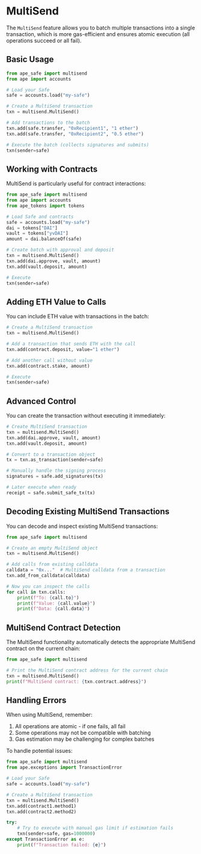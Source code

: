 # MultiSend

The `MultiSend` feature allows you to batch multiple transactions into a single transaction, which is more gas-efficient and ensures atomic execution (all operations succeed or all fail).

## Basic Usage

```python
from ape_safe import multisend
from ape import accounts

# Load your Safe
safe = accounts.load("my-safe")

# Create a MultiSend transaction
txn = multisend.MultiSend()

# Add transactions to the batch
txn.add(safe.transfer, "0xRecipient1", "1 ether")
txn.add(safe.transfer, "0xRecipient2", "0.5 ether")

# Execute the batch (collects signatures and submits)
txn(sender=safe)
```

## Working with Contracts

MultiSend is particularly useful for contract interactions:

```python
from ape_safe import multisend
from ape import accounts
from ape_tokens import tokens

# Load Safe and contracts
safe = accounts.load("my-safe")
dai = tokens["DAI"]
vault = tokens["yvDAI"]
amount = dai.balanceOf(safe)

# Create batch with approval and deposit
txn = multisend.MultiSend()
txn.add(dai.approve, vault, amount)
txn.add(vault.deposit, amount)

# Execute
txn(sender=safe)
```

## Adding ETH Value to Calls

You can include ETH value with transactions in the batch:

```python
# Create a MultiSend transaction
txn = multisend.MultiSend()

# Add a transaction that sends ETH with the call
txn.add(contract.deposit, value="1 ether")

# Add another call without value
txn.add(contract.stake, amount)

# Execute
txn(sender=safe)
```

## Advanced Control

You can create the transaction without executing it immediately:

```python
# Create MultiSend transaction
txn = multisend.MultiSend()
txn.add(dai.approve, vault, amount)
txn.add(vault.deposit, amount)

# Convert to a transaction object
tx = txn.as_transaction(sender=safe)

# Manually handle the signing process
signatures = safe.add_signatures(tx)

# Later execute when ready
receipt = safe.submit_safe_tx(tx)
```

## Decoding Existing MultiSend Transactions

You can decode and inspect existing MultiSend transactions:

```python
from ape_safe import multisend

# Create an empty MultiSend object
txn = multisend.MultiSend()

# Add calls from existing calldata
calldata = "0x..."  # MultiSend calldata from a transaction
txn.add_from_calldata(calldata)

# Now you can inspect the calls
for call in txn.calls:
    print(f"To: {call.to}")
    print(f"Value: {call.value}")
    print(f"Data: {call.data}")
```

## MultiSend Contract Detection

The MultiSend functionality automatically detects the appropriate MultiSend contract on the current chain:

```python
from ape_safe import multisend

# Print the MultiSend contract address for the current chain
txn = multisend.MultiSend()
print(f"MultiSend contract: {txn.contract.address}")
```

## Handling Errors

When using MultiSend, remember:

1. All operations are atomic - if one fails, all fail
2. Some operations may not be compatible with batching
3. Gas estimation may be challenging for complex batches

To handle potential issues:

```python
from ape_safe import multisend
from ape.exceptions import TransactionError

# Load your Safe
safe = accounts.load("my-safe")

# Create a MultiSend transaction
txn = multisend.MultiSend()
txn.add(contract1.method1)
txn.add(contract2.method2)

try:
    # Try to execute with manual gas limit if estimation fails
    txn(sender=safe, gas=1000000)
except TransactionError as e:
    print(f"Transaction failed: {e}")
```